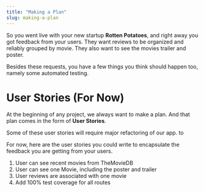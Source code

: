 ```yaml
---
title: "Making a Plan"
slug: making-a-plan
---
```


So you went live with your new startup **Rotten Potatoes**, and right away you got feedback from your users. They want reviews to be organized and reliably grouped by movie. They also want to see the movies trailer and poster.

Besides these requests, you have a few things you think should happen too, namely some automated testing.

# User Stories (For Now)

At the beginning of any project, we always want to make a plan. And that plan comes in the form of **User Stories**.

Some of these user stories will require major refactoring of our app. to

For now, here are the user stories you could write to encapsulate the feedback you are getting from your users.

1. User can see recent movies from TheMovieDB
1. User can see one Movie, including the poster and trailer
1. User reviews are associated with one movie
1. Add 100% test coverage for all routes
